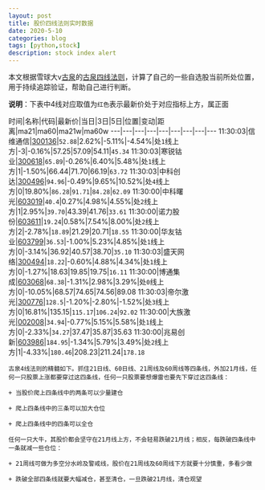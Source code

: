 ```yaml
---
layout: post
title: 股价四线法则实时数据
date: 2020-5-10
categories: blog
tags: [python,stock]
description: stock index alert
---
```



本文根据雪球大v[古泉](https://xueqiu.com/u/7148646888)的[古泉四线法则](https://xueqiu.com/7148646888/130498192)，计算了自己的一些自选股当前所处位置，用于持续追踪验证，帮助自己进行判断。

**说明**：下表中4线对应取值为`红色`表示最新价处于对应指标上方，属正面

时间|名称|代码|最新价|当日|3日|5日|位置|变动|距离|ma21|ma60|ma21w|ma60w
---|---|---|---|---|---|---|---|---
11:30:03|信维通信|[300136](https://xueqiu.com/S/SZ300136)|`52.88`|2.62%|-5.11%|-4.54%|处`1`线上方|-3|-0.16%|57.25|57.09|54.11|`45.34`
11:30:03|寒锐钴业|[300618](https://xueqiu.com/S/SZ300618)|`65.89`|-0.26%|6.40%|5.48%|处`1`线上方|1|-1.50%|66.44|71.70|66.19|`63.72`
11:30:03|中科创达|[300496](https://xueqiu.com/S/SZ300496)|`94.96`|-0.49%|9.65%|10.52%|处`4`线上方|0|19.80%|`86.28`|`91.71`|`84.28`|`62.09`
11:30:00|中科曙光|[603019](https://xueqiu.com/S/SH603019)|`40.4`|0.27%|4.98%|4.55%|处`2`线上方|1|2.95%|`39.70`|43.39|41.76|`33.61`
11:30:00|诺力股份|[603611](https://xueqiu.com/S/SH603611)|`19.24`|0.58%|7.54%|8.00%|处`2`线上方|2|-2.78%|`18.89`|21.29|20.71|`18.55`
11:30:00|华友钴业|[603799](https://xueqiu.com/S/SH603799)|`36.53`|-1.00%|5.23%|4.85%|处`1`线上方|0|-3.14%|36.92|40.57|38.70|`35.10`
11:30:03|盛天网络|[300494](https://xueqiu.com/S/SZ300494)|`18.22`|-0.60%|4.88%|4.34%|处`1`线上方|0|-1.27%|18.63|19.85|19.75|`16.11`
11:30:00|博通集成|[603068](https://xueqiu.com/S/SH603068)|`68.38`|-1.31%|2.98%|3.29%|处`0`线上方|0|-10.05%|68.57|74.65|74.56|89.08
11:30:03|帝尔激光|[300776](https://xueqiu.com/S/SZ300776)|`128.5`|-1.20%|-2.80%|-1.52%|处`3`线上方|0|16.81%|135.15|`115.17`|`106.24`|`92.02`
11:30:00|大族激光|[002008](https://xueqiu.com/S/SZ002008)|`34.94`|-0.77%|5.15%|5.58%|处`1`线上方|0|-2.33%|`34.27`|37.47|35.87|35.63
11:30:00|兆易创新|[603986](https://xueqiu.com/S/SH603986)|`184.95`|-1.34%|5.79%|3.49%|处`2`线上方|1|-4.33%|`180.46`|208.23|211.24|`178.18`

```
古泉4线法则的精髓如下。抓住21日线、60日线、21周线及60周线等四条线，外加21月线，任何一只股票上涨都要穿过这四条线，任何一只股票要想爆雷也要先下穿过这四条线：

+ 当股价爬上四条线中的两条可以少量建仓

+ 爬上四条线中的三条可以加大仓位

+ 爬上四条线中的四条可以全仓

任何一只大牛，其股价都会坚守在21月线上方，不会轻易跌破21月线；相反，每跌破四条线中一条就减一些仓位：

+ 21周线可做为多空分水岭及警戒线，股价在21周线及60周线下方就要十分慎重，多看少做

+ 跌破全部四条线就要大幅减仓，甚至清仓，一旦跌破21月线，清仓观望
```